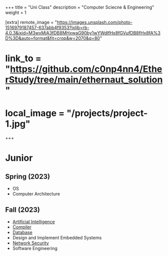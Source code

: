 +++
title = "Uni Class"
description = "Computer Sciecne & Engineering"
weight = 1

[extra]
remote_image = "https://images.unsplash.com/photo-1516979187457-637abb4f9353?ixlib=rb-4.0.3&ixid=M3wxMjA3fDB8MHxwaG90by1wYWdlfHx8fGVufDB8fHx8fA%3D%3D&auto=format&fit=crop&w=2070&q=80"
# link_to = "https://github.com/c0np4nn4/EtherStudy/tree/main/ethernaut_solution"
# local_image = "/projects/project-1.jpg"
+++

# Junior
## Spring (2023)
- OS
- Computer Architecture

## Fall (2023)
- [Artificial Intelligence](@/posts/2023_fall_AI.md)
- [Compiler](@/posts/2023_fall_Compiler.md)
- [Database](@/posts/2023_fall_DB.md)
- Design and Implement Embedded Systems
- [Network Security](@/posts/2023_fall_NetworkSecurity.md)
- Software Engineering
